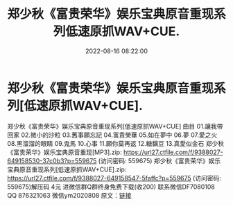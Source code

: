 ﻿---
title: 郑少秋《富贵荣华》娱乐宝典原音重现系列低速原抓WAV+CUE.
date: 2022-08-16 08:22:00
categories: 新碟专辑、稀有等精品
tags: 华语中文
---
# 郑少秋《富贵荣华》娱乐宝典原音重现系列[低速原抓WAV+CUE].

郑少秋《富贵荣华》娱乐宝典原音重现系列[低速原抓WAV+CUE]
曲目
01.讓我帶回家
02.微小的沙粒
03.舊事願忘記
04.富貴榮華
05.如在夢中
06.夢
07.愛之火
08.黑溜溜的眼睛
09.鬼馬
10.心事
11.願你莫再返
12.糖黐豆
13.真愛似金石
郑少秋《富贵荣华》娱乐宝典原音重现[MP3].zip: https://url27.ctfile.com/f/9388027-649158530-37c0b3?p=559675
(访问密码: 559675)
郑少秋《富贵荣华》娱乐宝典原音重现系列[低速原抓WAV+CUE].zip: https://url27.ctfile.com/f/9388027-649158547-5faffc?p=559675
(访问密码: 559675)解压码 4元
进微信群Q群终身免费下载(收200)
联系微信DF7080108 QQ 876321063
微信ym2020808
原文：[链接](https://blog.sina.com.cn/s/blog_1647c7e7601030yw9.html)